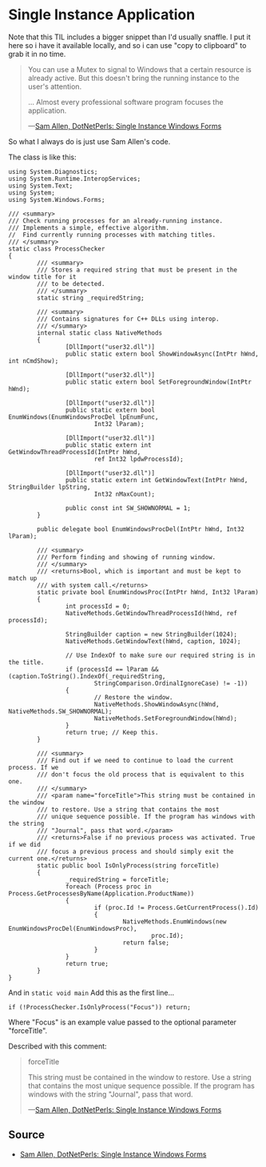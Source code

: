 ﻿# Single Instance Application

Note that this TIL includes a bigger snippet than I'd usually snaffle. I put it here so i have it available locally, and so i can use "copy to clipboard" to grab it in no time.

> You can use a Mutex to signal to Windows that a certain resource is already active. But this doesn't bring the running instance to the user's attention.
>
> ... Almost every professional software program focuses the application.
>
> &mdash;[Sam Allen, DotNetPerls: Single Instance Windows Forms](https://www.dotnetperls.com/single-instance-windows-form)

So what I always do is just use Sam Allen's code.

The class is like this:

	using System.Diagnostics;
	using System.Runtime.InteropServices;
	using System.Text;
	using System;
	using System.Windows.Forms;

	/// <summary>
	/// Check running processes for an already-running instance.
	/// Implements a simple, effective algorithm.
	//  Find currently running processes with matching titles.
	/// </summary>
	static class ProcessChecker
	{
			/// <summary>
			/// Stores a required string that must be present in the window title for it
			/// to be detected.
			/// </summary>
			static string _requiredString;

			/// <summary>
			/// Contains signatures for C++ DLLs using interop.
			/// </summary>
			internal static class NativeMethods
			{
					[DllImport("user32.dll")]
					public static extern bool ShowWindowAsync(IntPtr hWnd, int nCmdShow);

					[DllImport("user32.dll")]
					public static extern bool SetForegroundWindow(IntPtr hWnd);

					[DllImport("user32.dll")]
					public static extern bool EnumWindows(EnumWindowsProcDel lpEnumFunc,
							Int32 lParam);

					[DllImport("user32.dll")]
					public static extern int GetWindowThreadProcessId(IntPtr hWnd,
							ref Int32 lpdwProcessId);

					[DllImport("user32.dll")]
					public static extern int GetWindowText(IntPtr hWnd, StringBuilder lpString,
							Int32 nMaxCount);

					public const int SW_SHOWNORMAL = 1;
			}

			public delegate bool EnumWindowsProcDel(IntPtr hWnd, Int32 lParam);

			/// <summary>
			/// Perform finding and showing of running window.
			/// </summary>
			/// <returns>Bool, which is important and must be kept to match up
			/// with system call.</returns>
			static private bool EnumWindowsProc(IntPtr hWnd, Int32 lParam)
			{
					int processId = 0;
					NativeMethods.GetWindowThreadProcessId(hWnd, ref processId);

					StringBuilder caption = new StringBuilder(1024);
					NativeMethods.GetWindowText(hWnd, caption, 1024);

					// Use IndexOf to make sure our required string is in the title.
					if (processId == lParam && (caption.ToString().IndexOf(_requiredString,
							StringComparison.OrdinalIgnoreCase) != -1))
					{
							// Restore the window.
							NativeMethods.ShowWindowAsync(hWnd, NativeMethods.SW_SHOWNORMAL);
							NativeMethods.SetForegroundWindow(hWnd);
					}
					return true; // Keep this.
			}

			/// <summary>
			/// Find out if we need to continue to load the current process. If we
			/// don't focus the old process that is equivalent to this one.
			/// </summary>
			/// <param name="forceTitle">This string must be contained in the window
			/// to restore. Use a string that contains the most
			/// unique sequence possible. If the program has windows with the string
			/// "Journal", pass that word.</param>
			/// <returns>False if no previous process was activated. True if we did
			/// focus a previous process and should simply exit the current one.</returns>
			static public bool IsOnlyProcess(string forceTitle)
			{
					_requiredString = forceTitle;
					foreach (Process proc in Process.GetProcessesByName(Application.ProductName))
					{
							if (proc.Id != Process.GetCurrentProcess().Id)
							{
									NativeMethods.EnumWindows(new EnumWindowsProcDel(EnumWindowsProc),
											proc.Id);
									return false;
							}
					}
					return true;
			}
	}

And in `static void main` Add this as the first line...

	if (!ProcessChecker.IsOnlyProcess("Focus")) return;

Where "Focus" is an example value passed to the optional parameter "forceTitle".

Described with this comment:

> forceTitle
>
> This string must be contained in the window to restore. Use a string that contains the most unique sequence possible. If the program has windows with the string "Journal", pass that word.
>
> &mdash;[Sam Allen, DotNetPerls: Single Instance Windows Forms](https://www.dotnetperls.com/single-instance-windows-form)

## Source

- [Sam Allen, DotNetPerls: Single Instance Windows Forms](https://www.dotnetperls.com/single-instance-windows-form)